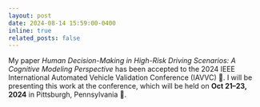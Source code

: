 ```yaml
---
layout: post
date: 2024-08-14 15:59:00-0400
inline: true
related_posts: false
---
```


My paper _Human Decision-Making in High-Risk Driving Scenarios: A Cognitive Modeling Perspective_ has been accepted to the 2024 IEEE International Automated Vehicle Validation Conference (IAVVC) 🎉. I will be presenting this work at the conference, which will be held on **Oct 21–23, 2024** in Pittsburgh, Pennsylvania 🚗.
